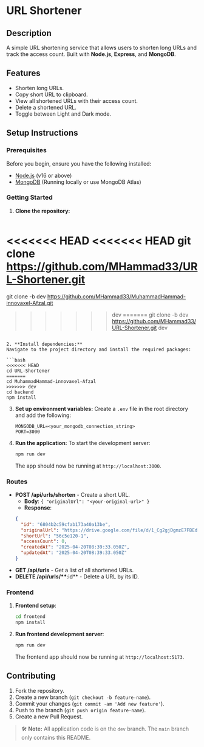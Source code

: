 # URL Shortener

## Description

A simple URL shortening service that allows users to shorten long URLs and track the access count. Built with **Node.js**, **Express**, and **MongoDB**.

## Features

- Shorten long URLs.
- Copy short URL to clipboard.
- View all shortened URLs with their access count.
- Delete a shortened URL.
- Toggle between Light and Dark mode.

## Setup Instructions

### Prerequisites

Before you begin, ensure you have the following installed:

- [Node.js](https://nodejs.org/) (v16 or above)
- [MongoDB](https://www.mongodb.com/try/download/community) (Running locally or use MongoDB Atlas)

### Getting Started

1. **Clone the repository:**

   ```bash
<<<<<<< HEAD
<<<<<<< HEAD
   git clone https://github.com/MHammad33/URL-Shortener.git
=======
   git clone -b dev https://github.com/MHammad33/MuhammadHammad-innovaxel-Afzal.git
>>>>>>> dev
=======
   git clone -b dev https://github.com/MHammad33/URL-Shortener.git
>>>>>>> dev
   ```

2. **Install dependencies:**
   Navigate to the project directory and install the required packages:

   ```bash
<<<<<<< HEAD
   cd URL-Shortener
=======
   cd MuhammadHammad-innovaxel-Afzal
>>>>>>> dev
   cd backend
   npm install
   ```

3. **Set up environment variables:**
   Create a `.env` file in the root directory and add the following:

   ```
   MONGODB_URL=<your_mongodb_connection_string>
   PORT=3000
   ```

4. **Run the application:**
   To start the development server:

   ```bash
   npm run dev
   ```

   The app should now be running at `http://localhost:3000`.

### Routes

- **POST /api/urls/shorten** - Create a short URL.
  - **Body**: `{ "originalUrl": "<your-original-url>" }`
  - **Response**:
  ```json
  {
  	"id": "6804b2c59cfab173a40a13be",
  	"originalUrl": "https://drive.google.com/file/d/1_Cg2gjDgmzE7FBEdcZTQ0Uknfiu6c9Le/view1121",
  	"shortUrl": "56c5e120-1",
  	"accessCount": 0,
  	"createdAt": "2025-04-20T08:39:33.050Z",
  	"updatedAt": "2025-04-20T08:39:33.050Z"
  }
  ```
- **GET /api/urls** - Get a list of all shortened URLs.
- **DELETE /api/urls/\*\***:id\*\* - Delete a URL by its ID.

### Frontend

1. **Frontend setup**:

   ```bash
   cd frontend
   npm install
   ```

2. **Run frontend development server**:

   ```bash
   npm run dev
   ```

   The frontend app should now be running at `http://localhost:5173`.

## Contributing

1. Fork the repository.
2. Create a new branch (`git checkout -b feature-name`).
3. Commit your changes (`git commit -am 'Add new feature'`).
4. Push to the branch (`git push origin feature-name`).
5. Create a new Pull Request.

> 🛠 **Note:** All application code is on the `dev` branch. The `main` branch only contains this README.
